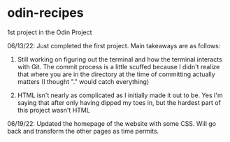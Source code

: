 # odin-recipes
1st project in the Odin Project

06/13/22: Just completed the first project. Main takeaways are as follows:

1) Still working on figuring out the terminal and how the terminal interacts with Git. The commit process is a little scuffed because 
I didn't realize that where you are in the directory at the time of committing actually matters (I thought "." would catch everything)

2) HTML isn't nearly as complicated as I initially made it out to be. Yes I'm saying that after only having dipped my toes in, but
the hardest part of this project wasn't HTML

06/19/22: Updated the homepage of the website with some CSS. Will go back and transform the other pages as time permits.